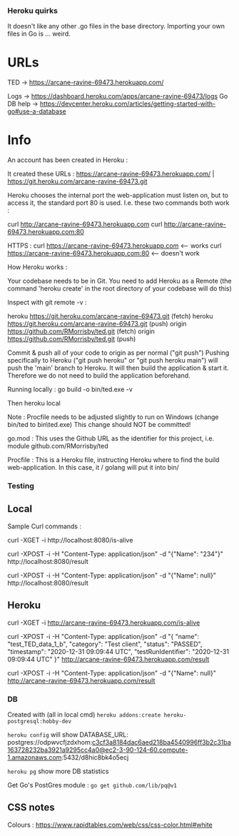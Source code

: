 ### Heroku quirks

It doesn't like any other .go files in the base directory. Importing your own files in Go is ... weird.

# URLs

TED -> https://arcane-ravine-69473.herokuapp.com/

Logs -> https://dashboard.heroku.com/apps/arcane-ravine-69473/logs
Go DB help -> https://devcenter.heroku.com/articles/getting-started-with-go#use-a-database

# Info

An account has been created in Heroku :

It created these URLs :
https://arcane-ravine-69473.herokuapp.com/ | https://git.heroku.com/arcane-ravine-69473.git

Heroku chooses the internal port the web-application must listen on, but to access 
it, the standard port 80 is used. I.e. these two commands both work :

curl http://arcane-ravine-69473.herokuapp.com
curl http://arcane-ravine-69473.herokuapp.com:80

HTTPS :
curl https://arcane-ravine-69473.herokuapp.com    <-- works
curl https://arcane-ravine-69473.herokuapp.com:80  <-- doesn't work



How Heroku works :

Your codebase needs to be in Git. You need to add Heroku as a Remote
(the command 'heroku create' in the root directory of your codebase will do this)

Inspect with git remote -v  :

heroku  https://git.heroku.com/arcane-ravine-69473.git (fetch)
heroku  https://git.heroku.com/arcane-ravine-69473.git (push)
origin  https://github.com/RMorrisby/ted.git (fetch)
origin  https://github.com/RMorrisby/ted.git (push)

Commit & push all of your code to origin as per normal ("git push")
Pushing specifically to Heroku ("git push heroku" or "git push heroku main")
will push the 'main' branch to Heroku. It will then build the application & start it.
Therefore we do not need to build the application beforehand.


Running locally :
go build -o bin/ted.exe -v

Then
heroku local

Note : Procfile needs to be adjusted slightly to run on Windows (change bin/ted to bin\ted.exe)
This change should NOT be committed!



go.mod : 
This uses the Github URL as the identifier for this project, i.e.
module github.com/RMorrisby/ted


Procfile :
This is a Heroku file, instructing Heroku where to find the build web-application.
In this case, it / golang will put it into bin/



### Testing

## Local

Sample Curl commands :

curl -XGET -i http://localhost:8080/is-alive

curl -XPOST -i -H "Content-Type: application/json" -d "{\"Name\": \"234\"}" http://localhost:8080/result

curl -XPOST -i -H "Content-Type: application/json" -d "{\"Name\": null}" http://localhost:8080/result

## Heroku

curl -XGET -i http://arcane-ravine-69473.herokuapp.com/is-alive

curl -XPOST -i -H "Content-Type: application/json" -d "{  \"name\": \"test_TED_data_1_b\",  \"category\": \"Test client\",  \"status\": \"PASSED\",  \"timestamp\": \"2020-12-31 09:09:44 UTC\",  \"testRunIdentifier\": \"2020-12-31 09:09:44 UTC\"  }" http://arcane-ravine-69473.herokuapp.com/result

curl -XPOST -i -H "Content-Type: application/json" -d "{\"Name\": null}" http://arcane-ravine-69473.herokuapp.com/result

### DB

Created with 
(all in local cmd) `heroku addons:create heroku-postgresql:hobby-dev`

`heroku config` will show
DATABASE_URL: postgres://odpwvcfjzdxhom:c3cf3a8184dac6aed218ba4540996ff3b2c31ba163728232ba3921a9295cc4a0@ec2-3-90-124-60.compute-1.amazonaws.com:5432/d8hic8bk4o5ecj

`heroku pg` show more DB statistics

Get Go's PostGres module : `go get github.com/lib/pq@v1`


## CSS notes

Colours : https://www.rapidtables.com/web/css/css-color.html#white


